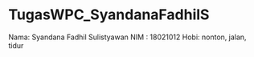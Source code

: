 # TugasWPC_SyandanaFadhilS

Nama: Syandana Fadhil Sulistyawan
NIM : 18021012
Hobi: nonton, jalan, tidur
